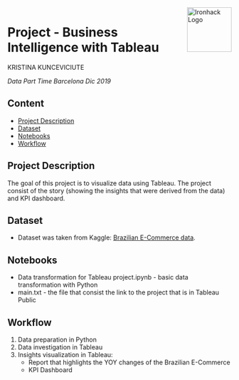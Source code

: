 <img src="https://bit.ly/2VnXWr2" alt="Ironhack Logo" width="100" align="right"/>


#   Project - Business Intelligence with Tableau

KRISTINA KUNCEVICIUTE

*Data Part Time Barcelona Dic 2019*


## Content
- [Project Description](#project)
- [Dataset](#datasets)
- [Notebooks](#notebooks)
- [Workflow](#workflow)

<a name="project"></a>

## Project Description

The goal of this project is to visualize data using Tableau. The project consist of the story (showing the insights that were derived from the data) and KPI dashboard. 

<a name="datasets"></a>

## Dataset

- Dataset was taken from Kaggle: [Brazilian E-Commerce data](https://www.kaggle.com/olistbr/brazilian-ecommerce).

<a name="notebooks"></a>

## Notebooks

- Data transformation for Tableau project.ipynb - basic data transformation with Python
- main.txt - the file that consist the link to the project that is in Tableau Public

<a name="workflow"></a>

## Workflow

1. Data preparation in Python
2. Data investigation in Tableau
3. Insights visualization in Tableau:
    - Report that highlights the YOY changes of the Brazilian E-Commerce 
    - KPI Dashboard